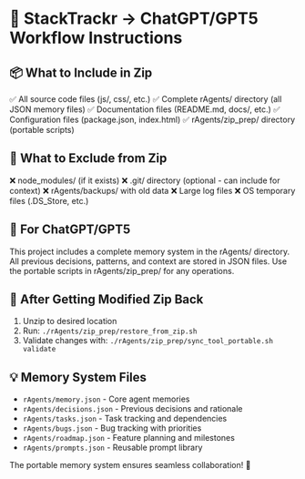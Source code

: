 # 🚀 StackTrackr → ChatGPT/GPT5 Workflow Instructions

## 📦 **What to Include in Zip**

✅ All source code files (js/, css/, etc.)
✅ Complete rAgents/ directory (all JSON memory files)
✅ Documentation files (README.md, docs/, etc.)
✅ Configuration files (package.json, index.html)
✅ rAgents/zip_prep/ directory (portable scripts)

## 🚫 **What to Exclude from Zip**

❌ node_modules/ (if it exists)
❌ .git/ directory (optional - can include for context)
❌ rAgents/backups/ with old data
❌ Large log files
❌ OS temporary files (.DS_Store, etc.)

## 🎯 **For ChatGPT/GPT5**

This project includes a complete memory system in the rAgents/ directory.
All previous decisions, patterns, and context are stored in JSON files.
Use the portable scripts in rAgents/zip_prep/ for any operations.

## 🔄 **After Getting Modified Zip Back**

1. Unzip to desired location
2. Run: `./rAgents/zip_prep/restore_from_zip.sh`
3. Validate changes with: `./rAgents/zip_prep/sync_tool_portable.sh validate`

## 💡 **Memory System Files**

- `rAgents/memory.json` - Core agent memories
- `rAgents/decisions.json` - Previous decisions and rationale
- `rAgents/tasks.json` - Task tracking and dependencies
- `rAgents/bugs.json` - Bug tracking with priorities
- `rAgents/roadmap.json` - Feature planning and milestones
- `rAgents/prompts.json` - Reusable prompt library

The portable memory system ensures seamless collaboration! 🎉
